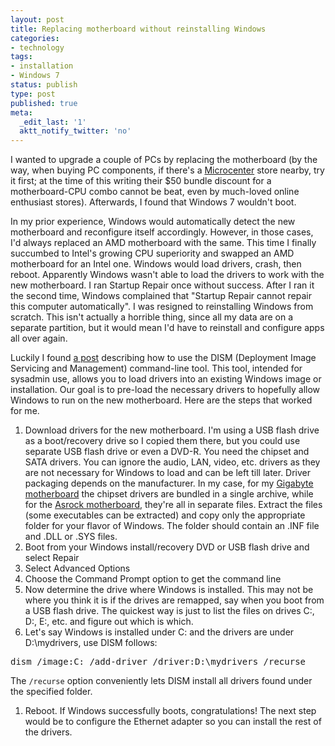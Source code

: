 ```yaml
---
layout: post
title: Replacing motherboard without reinstalling Windows
categories:
- technology
tags:
- installation
- Windows 7
status: publish
type: post
published: true
meta:
  _edit_last: '1'
  aktt_notify_twitter: 'no'
---
```

I wanted to upgrade a couple of PCs by replacing the motherboard (by the way, when buying PC components, if there's a <a href="http://microcenter.com/" target="_blank">Microcenter</a> store nearby, try it first; at the time of this writing their $50 bundle discount for a motherboard-CPU combo cannot be beat, even by much-loved online enthusiast stores).  Afterwards, I found that Windows 7 wouldn't boot.

In my prior experience, Windows would automatically detect the new motherboard and reconfigure itself accordingly.  However, in those cases, I'd always replaced an AMD motherboard with the same.  This time I finally succumbed to Intel's growing CPU superiority and swapped an AMD motherboard for an Intel one. Windows would load drivers, crash, then reboot.  Apparently Windows wasn't able to load the drivers to work with the new motherboard. I ran Startup Repair once without success.  After I ran it the second time, Windows complained that "Startup Repair cannot repair this computer automatically".  I was resigned to reinstalling Windows from scratch.  This isn't actually a horrible thing, since all my data are on a separate partition, but it would mean I'd have to reinstall and configure apps all over again.

Luckily I found <a href="http://www.msigeek.com/2661/add-or-remove-a-driver-from-a-wim-image-using-dism" target="_blank">a post</a> describing how to use the DISM (Deployment Image Servicing and Management) command-line tool.  This tool, intended for sysadmin use, allows you to load drivers into an existing Windows image or installation.  Our goal is to pre-load the necessary drivers to hopefully allow Windows to run on the new motherboard.  Here are the steps that worked for me.

1. Download drivers for the new motherboard.  I'm using a USB flash drive as a boot/recovery drive so I copied them there, but you could use separate USB flash drive or even a DVD-R. You need the chipset and SATA drivers.  You can ignore the audio, LAN, video, etc. drivers as they are not necessary for Windows to load and can be left till later. Driver packaging depends on the manufacturer.  In my case, for my <a href="http://www.gigabyte.com/products/product-page.aspx?pid=3726#dl" target="_blank">Gigabyte motherboard</a> the chipset drivers are bundled in a single archive, while for the <a href="http://www.asrock.com/mb/Intel/Z77%20Extreme4/?cat=Download&os=Win7" target="_blank">Asrock motherboard</a>, they're all in separate files. Extract the files (some executables can be extracted) and copy only the appropriate folder for your flavor of Windows. The folder should contain an .INF file and .DLL or .SYS files.
1. Boot from your Windows install/recovery DVD or USB flash drive and select Repair
1. Select Advanced Options
1. Choose the Command Prompt option to get the command line
1. Now determine the drive where Windows is installed. This may not be where you think it is if the drives are remapped, say when you boot from a USB flash drive. The quickest way is just to list the files on drives C:, D:, E:, etc. and figure out which is which.
1. Let's say Windows is installed under C: and the drivers are under D:\mydrivers, use DISM follows:
<pre>
dism /image:C: /add-driver /driver:D:\mydrivers /recurse
</pre>
The `/recurse` option conveniently lets DISM  install all drivers found under the specified folder.
1. Reboot. If Windows successfully boots, congratulations! The next step would be to configure the Ethernet adapter so you can install the rest of the drivers.